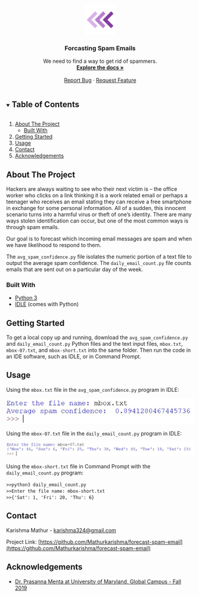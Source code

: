 <!-- PROJECT LOGO -->
<p align="center">
    <img src="images/logo.png" alt="Logo" width="80" height="80">
  </a>

  <h3 align="center">Forcasting Spam Emails</h3>

  <p align="center">
    We need to find a way to get rid of spammers.
    <br />
    <a href="https://github.com/Mathurkarishma/forecast-spam-email"><strong>Explore the docs »</strong></a>
    <br />
    <br />
    <a href="https://github.com/Mathurkarishma/forecast-spam-email/issues">Report Bug</a>
    ·
    <a href="https://github.com/Mathurkarishma/forecast-spam-email/issues">Request Feature</a>
  </p>
</p>



<!-- TABLE OF CONTENTS -->
<details open="open">
  <summary><h2 style="display: inline-block">Table of Contents</h2></summary>
  <ol>
    <li>
      <a href="#about-the-project">About The Project</a>
      <ul>
        <li><a href="#built-with">Built With</a></li>
      </ul>
    </li>
    <li>
      <a href="#getting-started">Getting Started</a>
    </li>
    <li><a href="#usage">Usage</a></li>
    <li><a href="#contact">Contact</a></li>
    <li><a href="#acknowledgements">Acknowledgements</a></li>
  </ol>
</details>



<!-- ABOUT THE PROJECT -->
## About The Project

Hackers are always waiting to see who their next victim is – the office worker who clicks on a link thinking it is a work related email or perhaps a teenager who receives an email stating they can receive a free smartphone in exchange for some personal information.  All of a sudden, this innocent scenario turns into a harmful virus or theft of one’s identity.  There are many ways stolen identification can occur, but one of the most common ways is through spam emails.

Our goal is to forecast which incoming email messages are spam and when we have likelihood to respond to them.

The `avg_spam_confidence.py` file isolates the numeric portion of a text file to output the average spam confidence.  The `daily_email_count.py` file counts emails that are sent out on a particular day of the week.

### Built With

* [Python 3](https://www.python.org/downloads/)
* [IDLE](https://docs.python.org/3/library/idle.html) (comes with Python)



<!-- GETTING STARTED -->
## Getting Started

To get a local copy up and running, download the `avg_spam_confidence.py` and `daily_email_count.py` Python files and the text input files, `mbox.txt`, `mbox-07.txt`, and `mbox-short.txt` into the same folder. Then run the code in an IDE software, such as IDLE, or in Command Prompt.

<!-- USAGE EXAMPLES -->
## Usage

Using the `mbox.txt` file in the `avg_spam_confidence.py` program in IDLE:

<img src="images/spam_confidence.JPG" alt="spam_confidence">

Using the `mbox-07.txt` file in the `daily_email_count.py` program in IDLE:

<img src="images/email_count.JPG" alt="email_count">

Using the `mbox-short.txt` file in Command Prompt with the `daily_email_count.py` program:

`>>python3 daily_email_count.py` <br />
`>>Enter the file name: mbox-short.txt` <br />
`>>{'Sat': 1, 'Fri': 20, 'Thu': 6}`

<!-- CONTACT -->
## Contact

Karishma Mathur - karishma324@gmail.com

Project Link: [https://github.com/Mathurkarishma/forecast-spam-email](https://github.com/Mathurkarishma/forecast-spam-email)



<!-- ACKNOWLEDGEMENTS -->
## Acknowledgements

* [Dr. Prasanna Menta at University of Maryland, Global Campus - Fall 2019](https://www.umgc.edu/)





<!-- MARKDOWN LINKS & IMAGES -->
<!-- https://www.markdownguide.org/basic-syntax/#reference-style-links -->
[contributors-shield]: https://img.shields.io/github/contributors/github_username/repo.svg?style=for-the-badge
[contributors-url]: https://github.com/github_username/repo/graphs/contributors
[forks-shield]: https://img.shields.io/github/forks/github_username/repo.svg?style=for-the-badge
[forks-url]: https://github.com/github_username/repo/network/members
[stars-shield]: https://img.shields.io/github/stars/github_username/repo.svg?style=for-the-badge
[stars-url]: https://github.com/github_username/repo/stargazers
[issues-shield]: https://img.shields.io/github/issues/github_username/repo.svg?style=for-the-badge
[issues-url]: https://github.com/github_username/repo/issues
[license-shield]: https://img.shields.io/github/license/github_username/repo.svg?style=for-the-badge
[license-url]: https://github.com/github_username/repo/blob/master/LICENSE.txt
[linkedin-shield]: https://img.shields.io/badge/-LinkedIn-black.svg?style=for-the-badge&logo=linkedin&colorB=555
[linkedin-url]: https://linkedin.com/in/github_username
